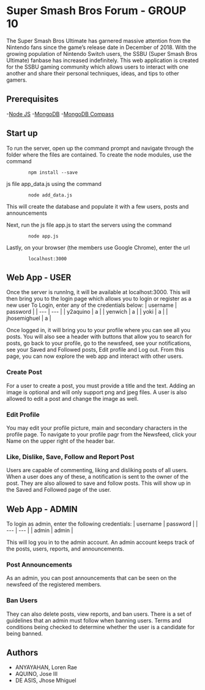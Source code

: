 # Super Smash Bros Forum - GROUP 10
The Super Smash Bros Ultimate has garnered massive attention from the Nintendo fans since the game’s release date in December of 2018. With the growing population of Nintendo Switch users, the SSBU (Super Smash Bros Ultimate) fanbase has increased indefinitely. This web application is created for the SSBU gaming community which allows users to interact with one another and share their personal techniques, ideas, and tips to other gamers. 

## Prerequisites
-[Node JS](https://nodejs.org/en/download/)
-[MongoDB](https://www.mongodb.com/download-center/community)
-[MongoDB Compass](https://www.mongodb.com/download-center/compass)

## Start up
To run the server, open up the command prompt and navigate through the folder where the files are contained. To create the node modules, use the command 

            npm install --save

js file app_data.js using the command

            node add_data.js
This will create the database and populate it with a few users, posts and announcements

Next, run the js file app.js to start the servers using the command

            node app.js
Lastly, on your browser (the members use Google Chrome), enter the url

            localhost:3000
## Web App - USER
Once the server is runnIng, it will be available at localhost:3000. This will then bring you to the login page which allows you to login or register as a new user
To Login, enter any of the credentials below:
| username | password |
| --- | --- |
| y2aquino | a |
| yenwich | a |
| yoki | a |
| jhosemighuel | a |

Once logged in, it will bring you to your profile where you can see all you posts. You will also see a header with buttons that allow you to search for posts, go back to your profile, go to the newsfeed, see your notifications, see your Saved and Followed posts, Edit profile and Log out. From this page, you can now explore the web app and interact with other users.
### Create Post
For a user to create a post, you must provide a title and the text. Adding an image is optional and will only support png and jpeg files. A user is also allowed to edit a post and change the image as well. 

### Edit Profile
You may edit your profile picture, main and secondary characters in the profile page. To navigate to your profile pagr from the Newsfeed, click your Name on the upper right of the header bar.

### Like, Dislike, Save, Follow and Report Post
Users are capable of commenting, liking and disliking posts of all users. When a user does any of these, a notification is sent to the owner of the post. They are also allowed to save and follow posts. This will show up in the Saved and Followed page of the user.

## Web App - ADMIN
To login as admin, enter the following credentials:
| username | password |
| --- | --- |
| admin | admin |

This will log you in to the admin account. An admin account keeps track of the posts, users, reports, and announcements. 

### Post Announcements
As an admin, you can post announcements that can be seen on the newsfeed of the registered members. 

### Ban Users
They can also delete posts, view reports, and ban users. There is a set of guidelines that an admin must follow when banning users. Terms and conditions being checked to determine whether the user is a candidate for being banned.

## Authors
- ANYAYAHAN, Loren Rae
- AQUINO, Jose III
- DE ASIS, Jhose Mhiguel
